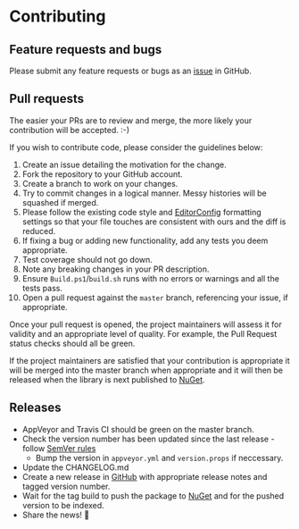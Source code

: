 # Contributing

## Feature requests and bugs

Please submit any feature requests or bugs as an [issue](https://github.com/justeat/JustEat.StatsD/issues) in GitHub.

## Pull requests

The easier your PRs are to review and merge, the more likely your contribution will be accepted. :-)

If you wish to contribute code, please consider the guidelines below:

  1. Create an issue detailing the motivation for the change.
  1. Fork the repository to your GitHub account.
  1. Create a branch to work on your changes.
  1. Try to commit changes in a logical manner. Messy histories will be squashed if merged.
  1. Please follow the existing code style and [EditorConfig](http://editorconfig.org/) formatting settings so that your file touches are consistent with ours and the diff is reduced.
  1. If fixing a bug or adding new functionality, add any tests you deem appropriate.
  1. Test coverage should not go down.
  1. Note any breaking changes in your PR description.
  1. Ensure ```Build.ps1```/```build.sh``` runs with no errors or warnings and all the tests pass.
  1. Open a pull request against the ```master``` branch, referencing your issue, if appropriate.

Once your pull request is opened, the project maintainers will assess it for validity and an appropriate level of quality. For example, the Pull Request status checks should all be green.

If the project maintainers are satisfied that your contribution is appropriate it will be merged into the master branch when appropriate and it will then be released when the library is next published to [NuGet](https://www.nuget.org/profiles/JUSTEAT_OSS).

## Releases

  * AppVeyor and Travis CI should be green on the master branch.
  * Check the version number has been updated since the last release - follow [SemVer rules](http://semver.org)
    * Bump the version in `appveyor.yml` and `version.props` if neccessary.
  * Update the CHANGELOG.md
  * Create a new release in [GitHub](https://github.com/justeat/JustEat.StatsD/releases) with appropriate release notes and tagged version number.
  * Wait for the tag build to push the package to [NuGet](https://www.nuget.org/packages/JustEat.StatsD) and for the pushed version to be indexed.
  * Share the news! 🎉
